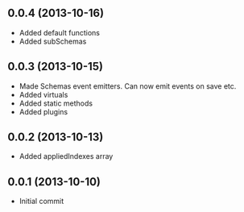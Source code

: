 ## 0.0.4 (2013-10-16)
 - Added default functions
 - Added subSchemas


## 0.0.3 (2013-10-15)

  - Made Schemas event emitters. Can now emit events on save etc.
  - Added virtuals
  - Added static methods
  - Added plugins


## 0.0.2 (2013-10-13)

  - Added appliedIndexes array


## 0.0.1 (2013-10-10)

  - Initial commit